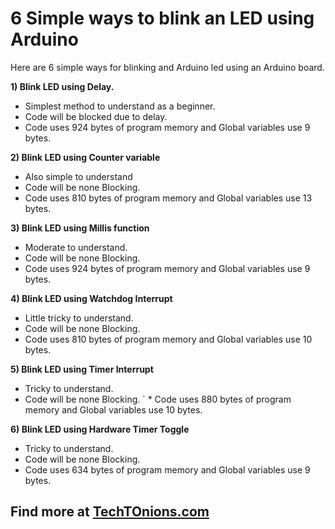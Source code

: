 # 6 Simple ways to blink an LED using Arduino

Here are 6 simple ways for blinking and Arduino led using an Arduino board.

**1) Blink LED using Delay.**
 * Simplest method to understand as a beginner.
 * Code will be blocked due to delay.
 * Code uses 924 bytes of program memory and Global variables use 9 bytes.

**2) Blink LED using Counter variable**
 * Also simple to understand
 * Code will be none Blocking.
 * Code uses 810 bytes of program memory and Global variables use 13 bytes.

**3) Blink LED using Millis function**
 * Moderate to understand.
 * Code will be none Blocking.
 * Code uses 924 bytes of program memory and Global variables use 9 bytes.

**4) Blink LED using Watchdog Interrupt**
 * Little tricky to understand.
 * Code will be none Blocking.	
 * Code uses 810 bytes of program memory and Global variables use 10 bytes.

**5) Blink LED using  Timer Interrupt**
 * Tricky to understand.
 * Code will be none Blocking.
` * Code uses 880 bytes of program memory and Global variables use 10 bytes.

**6) Blink LED using Hardware Timer Toggle**
 * Tricky to understand.
 * Code will be none Blocking.
 * Code uses 634 bytes of program memory and Global variables use 9 bytes.

## Find more at [TechTOnions.com](https://www.techtonions.com/arduino/)


